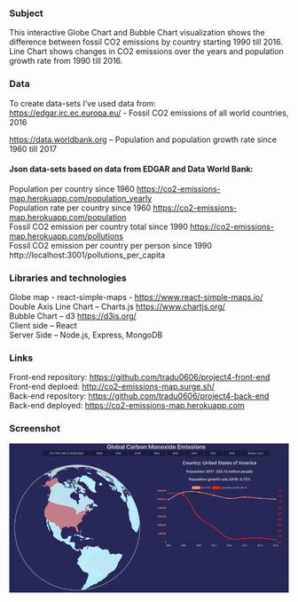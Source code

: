### Subject 

This interactive Globe Chart and Bubble Chart visualization shows the difference between fossil CO2 emissions by country starting 1990 till 2016.  Line Chart shows changes in CO2 emissions over the years and population growth rate from 1990 till 2016. 

### Data

To create data-sets I’ve used data from: <br/>
https://edgar.jrc.ec.europa.eu/ - Fossil CO2 emissions of all world countries, 2016 <br/>

https://data.worldbank.org – Population and population growth rate since 1960 till 2017 <br/>

#### Json data-sets based on data from EDGAR and Data World Bank: <br/>

Population per country since 1960 https://co2-emissions-map.herokuapp.com/population_yearly  <br/>
Population rate per country since 1960 https://co2-emissions-map.herokuapp.com/population  <br/>
Fossil CO2 emission per country total since 1990 https://co2-emissions-map.herokuapp.com/pollutions  <br/>
Fossil CO2 emission per country per person since 1990 http://localhost:3001/pollutions_per_capita  <br/>

### Libraries and technologies  <br/>

Globe map - react-simple-maps - https://www.react-simple-maps.io/  <br/>
Double Axis Line Chart – Charts.js  https://www.chartjs.org/  <br/>
Bubble Chart – d3 https://d3js.org/  <br/>
Client side – React  <br/>
Server Side – Node.js, Express, MongoDB  <br/>

### Links  <br/>

Front-end repository: https://github.com/tradu0606/project4-front-end  <br/>
Front-end deploed: http://co2-emissions-map.surge.sh/  <br/>
Back-end repository: https://github.com/tradu0606/project4-back-end  <br/>
Back-end deployed: https://co2-emissions-map.herokuapp.com  <br/>

### Screenshot  <br/>
![alt text](https://github.com/tradu0606/project4-front-end/blob/master/img/Screen.png)


